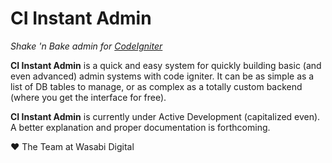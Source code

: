 # CI Instant Admin #
*Shake 'n Bake admin for [CodeIgniter](http://www.codeigniter.com/)*

**CI Instant Admin** is a quick and easy system for quickly building basic (and even advanced) admin systems with code igniter. It can be as simple as a list of DB tables to manage, or as complex as a totally custom backend (where you get the interface for free).

**CI Instant Admin** is currently under Active Development (capitalized even). A better explanation and proper documentation is forthcoming.

♥ The Team at Wasabi Digital